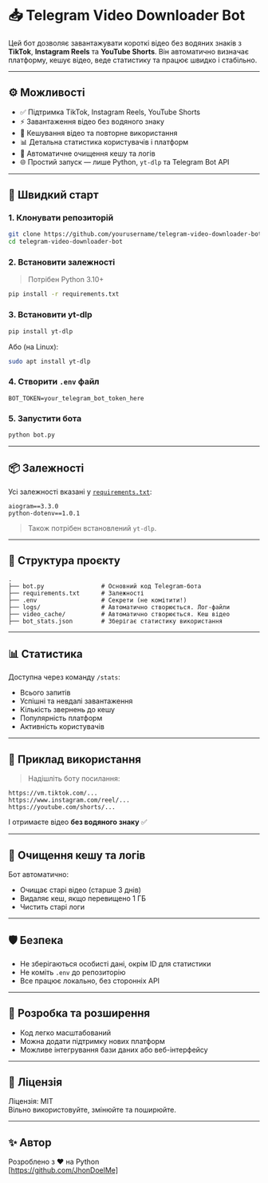 # 📥 Telegram Video Downloader Bot

Цей бот дозволяє завантажувати короткі відео без водяних знаків з **TikTok**, **Instagram Reels** та **YouTube Shorts**. Він автоматично визначає платформу, кешує відео, веде статистику та працює швидко і стабільно.

---

## ⚙️ Можливості

- ✅ Підтримка TikTok, Instagram Reels, YouTube Shorts  
- ⚡️ Завантаження відео без водяного знаку  
- 💾 Кешування відео та повторне використання  
- 📊 Детальна статистика користувачів і платформ  
- 🧹 Автоматичне очищення кешу та логів  
- 🌐 Простий запуск — лише Python, `yt-dlp` та Telegram Bot API  

---

## 🚀 Швидкий старт

### 1. Клонувати репозиторій

```bash
git clone https://github.com/yourusername/telegram-video-downloader-bot.git
cd telegram-video-downloader-bot
```

### 2. Встановити залежності

> Потрібен Python 3.10+

```bash
pip install -r requirements.txt
```

### 3. Встановити yt-dlp

```bash
pip install yt-dlp
```

Або (на Linux):

```bash
sudo apt install yt-dlp
```

### 4. Створити `.env` файл

```env
BOT_TOKEN=your_telegram_bot_token_here
```

### 5. Запустити бота

```bash
python bot.py
```

---

## 📦 Залежності

Усі залежності вказані у [`requirements.txt`](./requirements.txt):

```
aiogram==3.3.0
python-dotenv==1.0.1
```

> Також потрібен встановлений `yt-dlp`.

---

## 📁 Структура проєкту

```
.
├── bot.py                # Основний код Telegram-бота
├── requirements.txt      # Залежності
├── .env                  # Секрети (не комітити!)
├── logs/                 # Автоматично створюється. Лог-файли
├── video_cache/          # Автоматично створюється. Кеш відео
├── bot_stats.json        # Зберігає статистику використання
```

---

## 📊 Статистика

Доступна через команду `/stats`:

- Всього запитів
- Успішні та невдалі завантаження
- Кількість звернень до кешу
- Популярність платформ
- Активність користувачів

---

## 🤖 Приклад використання

> Надішліть боту посилання:

```
https://vm.tiktok.com/...
https://www.instagram.com/reel/...
https://youtube.com/shorts/...
```

І отримаєте відео **без водяного знаку** ✅

---

## 🧼 Очищення кешу та логів

Бот автоматично:

- Очищає старі відео (старше 3 днів)
- Видаляє кеш, якщо перевищено 1 ГБ
- Чистить старі логи

---

## 🛡️ Безпека

- Не зберігаються особисті дані, окрім ID для статистики
- Не коміть `.env` до репозиторію
- Все працює локально, без сторонніх API

---

## 🧪 Розробка та розширення

- Код легко масштабований
- Можна додати підтримку нових платформ
- Можливе інтегрування бази даних або веб-інтерфейсу

---

## 📄 Ліцензія

Ліцензія: MIT  
Вільно використовуйте, змінюйте та поширюйте.

---

## ✨ Автор

Розроблено з ❤️ на Python  
[https://github.com/JhonDoelMe]
